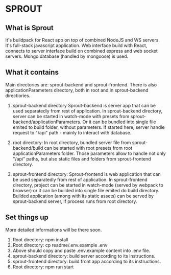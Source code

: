 
# SPROUT # 

## What is Sprout ##
It's buildpack for React app on top of combined NodeJS and WS servers.
It's full-stack javascript application. Web interface build
with React, connects to server interface build on combined express and
web socket servers. Mongo database (handled by mongoose) is used. 

## What it contains ##
Main directories are: sprout-backend and sprout-frontend.
There is also applicationParameters directory, both in root
and in sprout-backend directiories.

1. sprout-backend directory
Sprout-backend is server app that can be used separatedly 
from rest of application. In sprout-backend directory, server can 
be started in watch-mode with presets from sprout-backend/applicationParameters. 
Or it can be bundled into single file emited to build folder, without parameters.
If started here, server handle request to "/api" path - mainly to interact with 
database.

2. root directory:
In root directory, bundled server file from sprout-backend/build can be started 
with root presets from root applicationParameters folder. Those parameters 
allow to handle not only "/api" paths, but also static files and folders 
from sprout-frontend directory.

3. sprout-frontend directory:
Sprout-frontend is web application that can be used separatedly
from rest of application. In sprout-frontend directory, project
can be started in watch-mode (served by webpack to browser) or
it can be builded into single file emited do build directory.
Builded application (among with its static assets) can be served
by sprout-backend server, if process runs from root directory.  

## Set things up ##
More detailed informations will be there soon.
1. Root directory: npm install
2. Root directory: cp readme/.env.example .env
3. Above should copy and paste .env.example content into .env file.
4. sprout-backend directory: build server according to its instructions.
5. sprout-frontend directory: build front app according to its instructions.
6. Root directory: npm run start 
